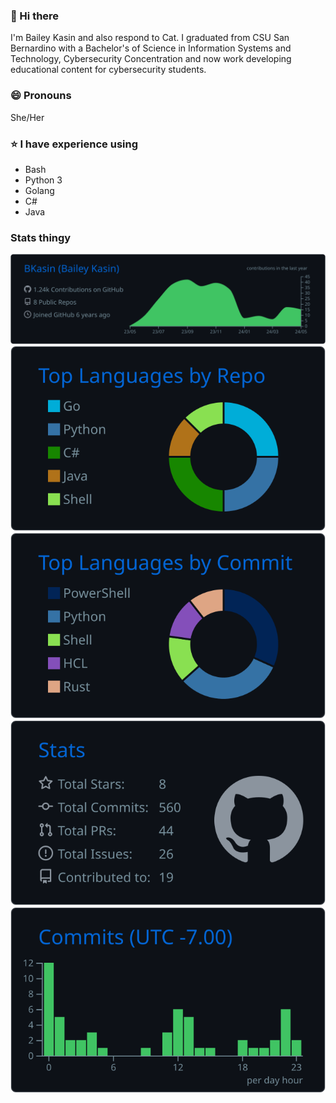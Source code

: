 ### 👋 Hi there

I'm Bailey Kasin and also respond to Cat. I graduated from CSU San Bernardino with a Bachelor's of Science in Information Systems and Technology, Cybersecurity Concentration and now work developing educational content for cybersecurity students.

### 😄 Pronouns

She/Her

### ⭐ I have experience using

* Bash
* Python 3
* Golang
* C#
* Java

### Stats thingy

[![](https://raw.githubusercontent.com/BKasin/BKasin/main/profile-summary-card-output/github_dark/0-profile-details.svg)](https://github.com/vn7n24fzkq/github-profile-summary-cards)
[![](https://raw.githubusercontent.com/BKasin/BKasin/main/profile-summary-card-output/github_dark/1-repos-per-language.svg)](https://github.com/vn7n24fzkq/github-profile-summary-cards) [![](https://raw.githubusercontent.com/BKasin/BKasin/main/profile-summary-card-output/github_dark/2-most-commit-language.svg)](https://github.com/vn7n24fzkq/github-profile-summary-cards)
[![](https://raw.githubusercontent.com/BKasin/BKasin/main/profile-summary-card-output/github_dark/3-stats.svg)](https://github.com/vn7n24fzkq/github-profile-summary-cards) [![](https://raw.githubusercontent.com/BKasin/BKasin/main/profile-summary-card-output/github_dark/4-productive-time.svg)](https://github.com/vn7n24fzkq/github-profile-summary-cards)


<!--
-  ...
- 👯 I’m looking to collaborate on ...
- 🤔 I’m looking for help with ...
- 💬 Ask me about ... Music
- 📫 How to reach me: ...
- ⚡ Fun fact: ...
-->
